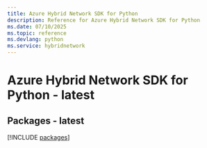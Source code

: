 ```yaml
---
title: Azure Hybrid Network SDK for Python
description: Reference for Azure Hybrid Network SDK for Python
ms.date: 07/10/2025
ms.topic: reference
ms.devlang: python
ms.service: hybridnetwork
---
```

# Azure Hybrid Network SDK for Python - latest
## Packages - latest
[!INCLUDE [packages](hybrid-network-index.md)]
